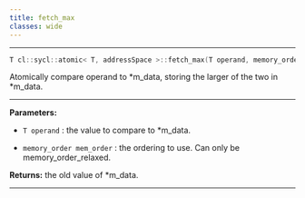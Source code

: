 ```yaml
---
title: fetch_max
classes: wide
---
```



---

```cpp
T cl::sycl::atomic< T, addressSpace >::fetch_max(T operand, memory_order mem_order=memory_order::relaxed)
```


Atomically compare operand to *m_data, storing the larger of the two in *m_data. 


---
**Parameters:**

 - `T operand`
: the value to compare to *m_data. 

 - `memory_order mem_order`
: the ordering to use. Can only be memory_order_relaxed. 

**Returns:** the old value of *m_data. 

---
